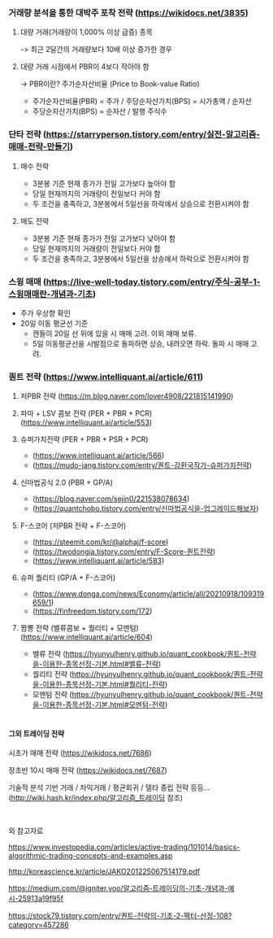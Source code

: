 ### 거래량 분석을 통한 대박주 포착 전략 (https://wikidocs.net/3835)

1) 대량 거래(거래량이 1,000% 이상 급증) 종목

   -> 최근 2달간의 거래량보다 10배 이상 증가한 경우

2) 대량 거래 시점에서 PBR이 4보다 작아야 함

   -> PBR이란? 주가순자산비율 (Price to Book-value Ratio)

   - 주가순자산비율(PBR) = 주가 / 주당순자산가치(BPS) = 시가총액 / 순자산
   - 주당순자산가치(BPS) = 순자산 / 발행 주식수 

### 단타 전략 (https://starryperson.tistory.com/entry/실전-알고리즘-매매-전략-만들기)

1. 매수 전략
   - 3분봉 기준 현재 종가가 전일 고가보다 높아야 함
   - 당일 현재까지의 거래량이 전일보다 커야 함
   - 두 조건을 충족하고, 3분봉에서 5일선을 하락에서 상승으로 전환시켜야 함

2. 매도 전략
   - 3분봉 기준 현재 종가가 전일 고가보다 낮아야 함
   - 당일 현재까지의 거래량이 전일보다 커야 함
   - 두 조건을 충족하고, 3분봉에서 5일선을 상승에서 하락으로 전환시켜야 함

### 스윙 매매 (https://live-well-today.tistory.com/entry/주식-공부-1-스윙매매란-개념과-기초)

- 주가 우상향 확인
- 20일 이동 평균선 기준
  - 캔들이 20일 선 위에 있을 시 매매 고려. 이외 매매 보류.
  - 5일 이동평균선을 시발점으로 돌파하면 상승, 내려오면 하락. 돌파 시 매매 고려.

### 퀀트 전략 (https://www.intelliquant.ai/article/611)

1. 저PBR 전략 (https://m.blog.naver.com/lover4908/221815141990)

2. 파마 + LSV 콤보 전략 (PER + PBR + PCR) (https://www.intelliquant.ai/article/553)

3. 슈퍼가치전략 (PER + PBR + PSR + PCR) 

   - (https://www.intelliquant.ai/article/566)
   - (https://mudo-jang.tistory.com/entry/퀀트-강환국작가-슈퍼가치전략)

4. 신마법공식 2.0 (PBR + GP/A) 

   - (https://blog.naver.com/sejin0/221538078634)
   - (https://quantchobo.tistory.com/entry/신마법공식을-업그레이드해보자)

5. F-스코어 (저PBR 전략 + F-스코어) 

   - (https://steemit.com/kr/@alphaj/f-score)
   - (https://twodongja.tistory.com/entry/F-Score-퀀트전략)
   - (https://www.intelliquant.ai/article/583)

6. 슈퍼 퀄리티 (GP/A + F-스코어)

   - (https://www.donga.com/news/Economy/article/all/20210918/109319659/1)
   - (https://finfreedom.tistory.com/172)

7. 짬뽕 전략 (밸류콤보 + 퀄리티 + 모멘텀) (https://www.intelliquant.ai/article/604)

   - 밸류 전략 (https://hyunyulhenry.github.io/quant_cookbook/퀀트-전략을-이용한-종목선정-기본.html#밸류-전략)
   - 퀄리티 전략 (https://hyunyulhenry.github.io/quant_cookbook/퀀트-전략을-이용한-종목선정-기본.html#퀄리티-전략)
   - 모멘텀 전략 (https://hyunyulhenry.github.io/quant_cookbook/퀀트-전략을-이용한-종목선정-기본.html#모멘텀-전략)

   

   </br>

#### 그외 트레이딩 전략

시초가 매매 전략 (https://wikidocs.net/7686)

장초반 10시 매매 전략 (https://wikidocs.net/7687)

기술적 분석 기반 거래 / 차익거래 / 평균회귀 / 델타 중립 전략 등등... (http://wiki.hash.kr/index.php/알고리즘_트레이딩 참조) 

</br>

외 참고자료

https://www.investopedia.com/articles/active-trading/101014/basics-algorithmic-trading-concepts-and-examples.asp

http://koreascience.kr/article/JAKO201225067514179.pdf

https://medium.com/@igniter.yoo/알고리즘-트레이딩의-기초-개념과-예시-25913a19f95f

https://stock79.tistory.com/entry/퀀트-전략의-기초-2-팩터-선정-108?category=457286
